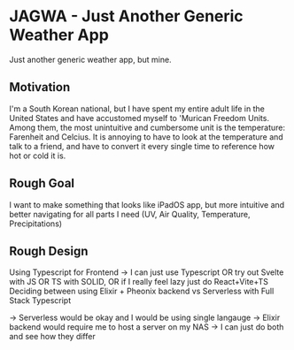 # JAGWA - Just Another Generic Weather App

Just another generic weather app, but mine.

## Motivation

I'm a South Korean national, but I have spent my entire adult life in the United States and have accustomed myself to 'Murican Freedom Units. Among them, the most unintuitive and cumbersome unit is the temperature: Farenheit and Celcius. It is annoying to have to look at the temperature and talk to a friend, and have to convert it every single time to reference how hot or cold it is.

## Rough Goal

I want to make something that looks like iPadOS app, but more intuitive and better navigating for all parts I need (UV, Air Quality, Temperature, Precipitations)

## Rough Design

Using Typescript for Frontend -> I can just use Typescript OR try out Svelte with JS OR TS with SOLID, OR if I really feel lazy just do React+Vite+TS
Deciding between using Elixir + Pheonix backend vs Serverless with Full Stack Typescript

-> Serverless would be okay and I would be using single langauge
-> Elixir backend would require me to host a server on my NAS
-> I can just do both and see how they differ
